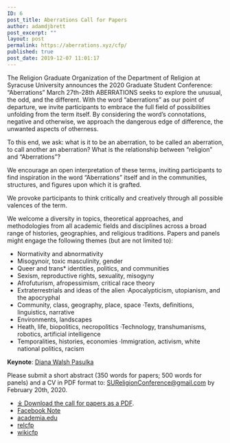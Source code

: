 ```yaml
---
ID: 6
post_title: Aberrations Call for Papers
author: adamdjbrett
post_excerpt: ""
layout: post
permalink: https://aberrations.xyz/cfp/
published: true
post_date: 2019-12-07 11:01:17
---
```

The Religion Graduate Organization of the Department of Religion at Syracuse University announces the 2020 Graduate Student Conference: “Aberrations” March 27th-28th ABERRATIONS seeks to explore the unusual, the odd, and the different. With the word “aberrations” as our point of departure, we invite participants to embrace the full field of possibilities unfolding from the term itself. By considering the word’s connotations, negative and otherwise, we approach the dangerous edge of difference, the unwanted aspects of otherness.

To this end, we ask: what is it to be an aberration, to be called an aberration, to call another an aberration? What is the relationship between “religion” and “Aberrations”?

We encourage an open interpretation of these terms, inviting participants to find inspiration in the word “Aberrations” itself and in the communities, structures, and figures upon which it is grafted.

We provoke participants to think critically and creatively through all possible valences of the term.

We welcome a diversity in topics, theoretical approaches, and methodologies from all academic fields and disciplines across a broad range of histories, geographies, and religious traditions. Papers and panels might engage the following themes (but are not limited to):
<ul>
 	<li>Normativity and abnormativity</li>
 	<li>Misogynoir, toxic masculinity, gender</li>
 	<li>Queer and trans* identities, politics, and communities</li>
 	<li>Sexism, reproductive rights, sexuality, misogyny</li>
 	<li>Afrofuturism, afropessimism, critical race theory</li>
 	<li>Extraterrestrials and ideas of the alien ·Apocalypticism, utopianism, and the apocryphal</li>
 	<li>Community, class, geography, place, space ·Texts, definitions, linguistics, narrative</li>
 	<li>Environments, landscapes</li>
 	<li>Heath, life, biopolitics, necropolitics ·Technology, transhumanisms, robotics, artificial intelligence</li>
 	<li>Temporalities, histories, economies ·Immigration, activism, white national politics, racism</li>
</ul>
<strong>Keynote</strong>: <a href="https://uncw.edu/par/faculty/faculty-pasulka.html">Diana Walsh Pasulka </a>

Please submit a short abstract (350 words for papers; 500 words for panels) and a CV in PDF format to: SUReligionConference@gmail.com by February 20th, 2020.
<ul>
 	<li><a href="http://aberrations.xyz/wp-content/uploads/2019/12/Aberrations-CFP-SUREL2020.pdf">⤓ Download the call for papers as a PDF</a>.</li>
 	<li><a href="https://www.facebook.com/notes/religion-graduate-organization-syracuse-university/aberrations-call-for-papers/2798411140198779/">Facebook Note</a></li>
 	<li><a href="https://www.academia.edu/41216766/Aberrations_CFP_SUREL">academia.edu</a></li>
 	<li><a href="https://relcfp.com/post/189535679836/the-religion-graduate-organization-of-the">relcfp</a></li>
 	<li><a href="http://wikicfp.com/cfp/servlet/event.showcfp?eventid=96819">wikicfp</a></li>
</ul>